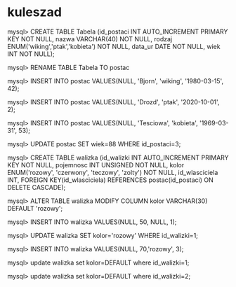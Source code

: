 # kuleszad
mysql> CREATE TABLE Tabela (id_postaci INT AUTO_INCREMENT PRIMARY KEY NOT NULL, nazwa VARCHAR(40) NOT NULL, rodzaj ENUM('wiking','ptak','kobieta') NOT NULL, data_ur DATE NOT NULL, wiek INT NOT NULL);

mysql> RENAME TABLE Tabela TO postac

mysql> INSERT INTO postac VALUES(NULL, 'Bjorn', 'wiking', '1980-03-15', 42);


mysql> INSERT INTO postac VALUES(NULL, 'Drozd', 'ptak', '2020-10-01', 2);


mysql> INSERT INTO postac VALUES(NULL, 'Tesciowa', 'kobieta', '1969-03-31', 53);


mysql> UPDATE postac SET wiek=88 WHERE id_postaci=3;


mysql> CREATE TABLE walizka (id_walizki INT AUTO_INCREMENT PRIMARY KEY NOT NULL, pojemnosc INT UNSIGNED NOT NULL, kolor ENUM('rozowy', 'czerwony', 'teczowy', 'zolty') NOT NULL, id_wlasciciela INT, FOREIGN KEY(id_wlasciciela) REFERENCES postac(id_postaci) ON DELETE CASCADE);


mysql> ALTER TABLE walizka MODIFY COLUMN kolor VARCHAR(30) DEFAULT 'rozowy';

mysql> INSERT INTO walizka VALUES(NULL, 50, NULL, 1);

mysql> UPDATE walizka SET kolor='rozowy' WHERE id_walizki=1;

mysql> INSERT INTO walizka VALUES(NULL, 70,'rozowy', 3);

mysql> update walizka set kolor=DEFAULT where  id_walizki=1;

mysql> update walizka set kolor=DEFAULT where  id_walizki=2;
